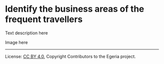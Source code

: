 <!-- SPDX-License-Identifier: CC-BY-4.0 -->
<!-- Copyright Contributors to the Egeria project. -->

# Identify the business areas of the frequent travellers

 Text description here 


 Image here




----
License: [CC BY 4.0](https://creativecommons.org/licenses/by/4.0/), Copyright Contributors to the Egeria project.
